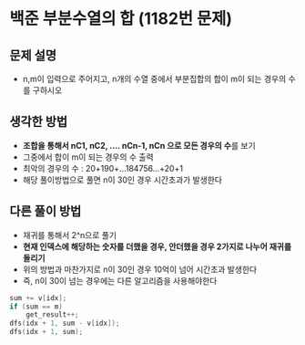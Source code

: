 # 백준 부분수열의 합 (1182번 문제)

## 문제 설명
- n,m이 입력으로 주어지고, n개의 수열 중에서 부분집합의 합이 m이 되는 경우의 수를 구하시오

## 생각한 방법
- **조합을 통해서 nC1, nC2, .... nCn-1, nCn 으로 모든 경우의 수**를 보기
- 그중에서 합이 m이 되는 경우의 수 출력
- 최악의 경우의 수 : 20+190+...184756...+20+1
- 해당 풀이방법으로 풀면 n이 30인 경우 시간초과가 발생한다


## 다른 풀이 방법
- 재귀를 통해서 2^n으로 풀기
- **현재 인덱스에 해당하는 숫자를 더했을 경우, 안더했을 경우 2가지로 나누어 재귀를 돌리기**
- 위의 방법과 마찬가지로 n이 30인 경우 10억이 넘어 시간초과 발생한다
- 즉, n이 30이 넘는 경우에는 다른 알고리즘을 사용해야한다

```c
sum += v[idx];
if (sum == m)
	get_result++;
dfs(idx + 1, sum - v[idx]);
dfs(idx + 1, sum);

```

